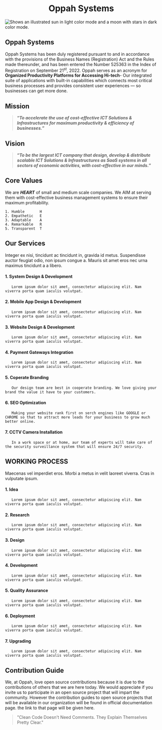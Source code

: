 # <h1 align="center">Oppah Systems</h1>

<picture>
    <source media="(prefers-color-scheme: dark)" srcset="https://user-images.githubusercontent.com/25423296/163456776-7f95b81a-f1ed-45f7-b7ab-8fa810d529fa.png">
    <source media="(prefers-color-scheme: light)" srcset="https://user-images.githubusercontent.com/25423296/163456779-a8556205-d0a5-45e2-ac17-42d089e3c3f8.png">
    <img alt="Shows an illustrated sun in light color mode and a moon with stars in dark color mode." src="https://oppah.co.tz/img/logo6.png">
</picture>

## Oppah Systems
Oppah Systems has been duly registered pursuant to and in accordance with the provisions of the Business Names (Registration) Act and the Rules made thereunder, and has been entered the Number 525363 in the Index of Registration on September 21<sup>st</sup>, 2022.
Oppah serves as an acronym for **Organized Productivity Platforms for Accessing Hi-tech**- Our integrated suite of applications with built-in capabilities which connects most critical business processes and provides consistent user experiences — so businesses can get more done.

## Mission
> **“*To accelerate the use of cost-effective ICT Solutions & Infrastructures for maximum productivity & efficiency of businesses.*”**


## Vision
> **“*To be the largest ICT company that design, develop & distribute scalable ICT Solutions & Infrastructures as SaaS systems in all sectors of economic activities, with cost-effective in our minds.*”**

## Core Values
We are **_HEART_** of small and medium scale companies. We AIM at serving them with cost-effective business management systems to ensure their maximum profitability.

```
1. Humble       H
2. Empathetic   E
3. Adaptable    A
4. Remarkable   R
5. Transparent  T

```


## Our Services
Integer ex nisi, tincidunt ac tincidunt in, gravida id metus. Suspendisse auctor feugiat odio, non ipsum congue a. Mauris sit amet eros nec urna maximus tincidunt a a libero.

  #### 1. System Design & Development
       Lorem ipsum dolor sit amet, consectetur adipiscing elit. Nam viverra porta quam iaculis volutpat.

  #### 2. Mobile App Design & Development
       Lorem ipsum dolor sit amet, consectetur adipiscing elit. Nam viverra porta quam iaculis volutpat.

  #### 3. Website Design & Development
       Lorem ipsum dolor sit amet, consectetur adipiscing elit. Nam viverra porta quam iaculis volutpat.

  #### 4. Payment Gateways Integration
       Lorem ipsum dolor sit amet, consectetur adipiscing elit. Nam viverra porta quam iaculis volutpat.

  #### 5. Coperate Branding
       Our design team are best in cooperate branding. We love giving your brand the value it have to your customers.

  #### 6. SEO Optimization
       Making your website rank first on serch engines like GOOGLE or CHROME so that to attract more leads for your business to grow much better online.

  #### 7. CCTV Camera Installation
       In a work space or at home, aur team of experts will take care of the security surveillance system that will ensure 24/7 security.

## WORKING PROCESS
Maecenas vel imperdiet eros. Morbi a metus in velit laoreet viverra. Cras in vulputate ipsum.

  #### 1. Idea
       Lorem ipsum dolor sit amet, consectetur adipiscing elit. Nam viverra porta quam iaculis volutpat.

  #### 2. Research
       Lorem ipsum dolor sit amet, consectetur adipiscing elit. Nam viverra porta quam iaculis volutpat.

  #### 3. Design
       Lorem ipsum dolor sit amet, consectetur adipiscing elit. Nam viverra porta quam iaculis volutpat.

  #### 4. Development
       Lorem ipsum dolor sit amet, consectetur adipiscing elit. Nam viverra porta quam iaculis volutpat.

  #### 5. Quality Assurance
       Lorem ipsum dolor sit amet, consectetur adipiscing elit. Nam viverra porta quam iaculis volutpat.

  #### 6. Deployment
       Lorem ipsum dolor sit amet, consectetur adipiscing elit. Nam viverra porta quam iaculis volutpat.

  #### 7. Upgrading
       Lorem ipsum dolor sit amet, consectetur adipiscing elit. Nam viverra porta quam iaculis volutpat.

## Contribution Guide
We, at Oppah, love open source contributions because it is due to the contributions of others that we are here today. We would appreciate if you invite us to participate in an open source project that will impart the community. However the contribution guides to open source projects that will be available in our organization will be found in official documentation page. the link to that page will be given here.

> "Clean Code Doesn't Need Comments. They Explain Themselves Pretty Clear."
